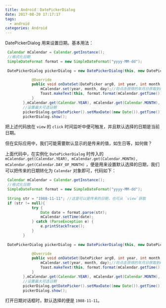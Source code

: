 ```yaml
---
title: Android：DatePickerDialog
date: 2017-08-20 17:17:17
tags:
  - android
categories: Android
---
```

DatePickerDialog 用来设置日期。基本用法：

```java
 Calendar mCalendar = Calendar.getInstance();
 //格式化日期
 SimpleDateFormat format = new SimpleDateFormat("yyyy-MM-dd");
 
 DatePickerDialog pickerDialog = new DatePickerDialog(this, new DatePickerDialog.OnDateSetListener() {

            @Override
            public void onDateSet(DatePicker arg0, int year, int month, int day) {
                mCalendar.set(year, month, day);//将点击获得的年月日获取到calendar中。
                Toast.makeText(this, format.format(mCalendar.getTime()),Toast.LENGTH_LONG).show(); 
            }
        },mCalendar.get(Calendar.YEAR), mCalendar.get(Calendar.MONTH), mCalendar.get(Calendar.DAY_OF_MONTH));
		//设置最大可选日期
        pickerDialog.getDatePicker().setMaxDate((new Date()).getTime());
        pickerDialog.show();
```

把上述代码放在 `view` 的 `click` 时间监听中便可触发，并且默认选择的日期是当前日期。

但在实际应用中，我们可能需要默认显示的是传来的值，如生日等，如何做？

上面代码中，在实例化 `DatePickerDialog` 时传入的 `mCalendar.get(Calendar.YEAR), mCalendar.get(Calendar.MONTH), mCalendar.get(Calendar.DAY_OF_MONTH)` ，便是用来设置默认选择的日期，我们可以把传来的日期转化为 `Calendar` 对象即可，代码如下：

```java
 Calendar mCalendar = Calendar.getInstance();
 //格式化日期
 SimpleDateFormat format = new SimpleDateFormat("yyyy-MM-dd");
 
 String str = "1988-11-11"; //这是可以是传来的日期，也可从 `view`获取
 if (str != null){
            try {
                Date date = format.parse(str);
                mCalendar.setTime(date);
            } catch (ParseException e) {
                e.printStackTrace();
            }
        }
 
 DatePickerDialog pickerDialog = new DatePickerDialog(this, new DatePickerDialog.OnDateSetListener() {

            @Override
            public void onDateSet(DatePicker arg0, int year, int month, int day) {
                mCalendar.set(year, month, day);//将点击获得的年月日获取到calendar中。
                Toast.makeText(this, format.format(mCalendar.getTime()),Toast.LENGTH_LONG).show(); 
            }
        },mCalendar.get(Calendar.YEAR), mCalendar.get(Calendar.MONTH), mCalendar.get(Calendar.DAY_OF_MONTH));
		//设置最大可选日期
        pickerDialog.getDatePicker().setMaxDate((new Date()).getTime());
        pickerDialog.show();
```

打开日期对话框时，默认选择的便是 `1988-11-11`。